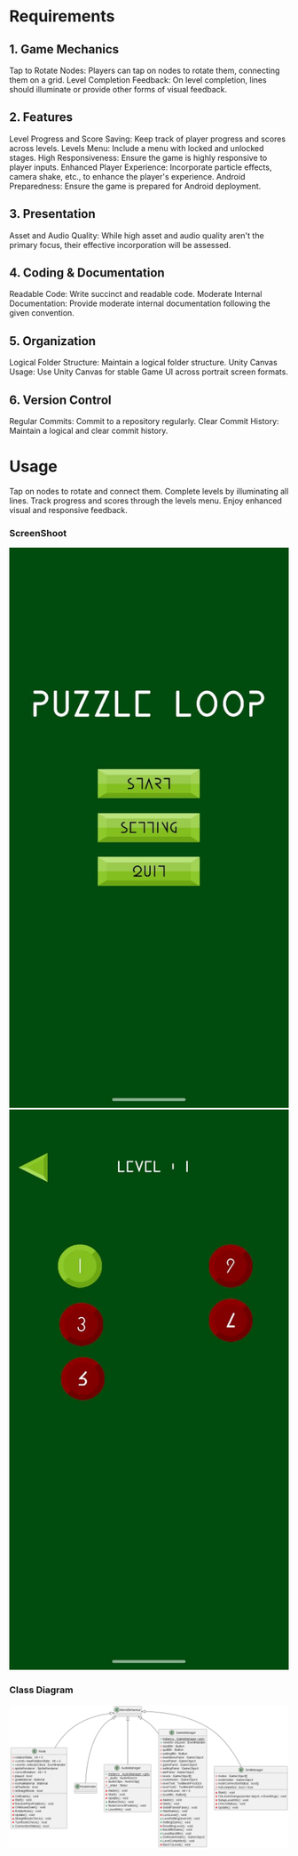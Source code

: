 # Requirements
## 1. Game Mechanics
Tap to Rotate Nodes: Players can tap on nodes to rotate them, connecting them on a grid.
Level Completion Feedback: On level completion, lines should illuminate or provide other forms of visual feedback.
## 2. Features
Level Progress and Score Saving: Keep track of player progress and scores across levels.
Levels Menu: Include a menu with locked and unlocked stages.
High Responsiveness: Ensure the game is highly responsive to player inputs.
Enhanced Player Experience: Incorporate particle effects, camera shake, etc., to enhance the player's experience.
Android Preparedness: Ensure the game is prepared for Android deployment.
## 3. Presentation
Asset and Audio Quality: While high asset and audio quality aren't the primary focus, their effective incorporation will be assessed.
## 4. Coding & Documentation
Readable Code: Write succinct and readable code.
Moderate Internal Documentation: Provide moderate internal documentation following the given convention.
## 5. Organization
Logical Folder Structure: Maintain a logical folder structure.
Unity Canvas Usage: Use Unity Canvas for stable Game UI across portrait screen formats.
## 6. Version Control
Regular Commits: Commit to a repository regularly.
Clear Commit History: Maintain a logical and clear commit history.

# Usage
Tap on nodes to rotate and connect them.
Complete levels by illuminating all lines.
Track progress and scores through the levels menu.
Enjoy enhanced visual and responsive feedback.


### ScreenShoot 

![Menu Main](Screenshot/mainmenu.png)
![Level](Screenshot/level.png)


### Class Diagram 
![ Class Diagram](Screenshot/include.png)